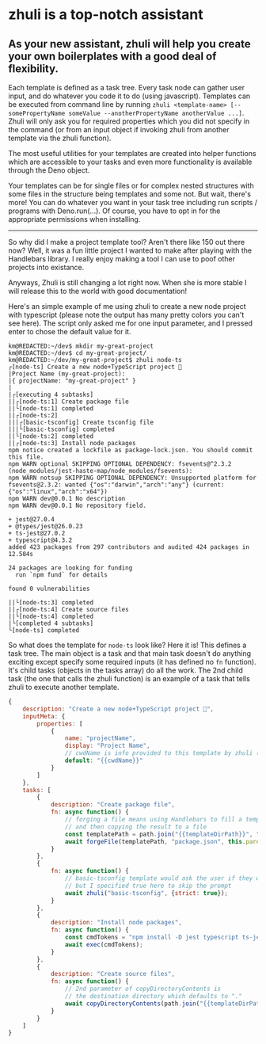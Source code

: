 # zhuli is a top-notch assistant

## As your new assistant, zhuli will help you create your own boilerplates with a good deal of flexibility.

Each template is defined as a task tree. Every task node can gather user input, and do whatever you code it to do (using javascript). Templates can be executed from command line by running `zhuli <template-name> [--somePropertyName someValue --anotherPropertyName anotherValue ...]`.
Zhuli will only ask you for required properties which you did not specify in the command (or from an input object if invoking zhuli from another template via the zhuli function).

The most useful utilities for your templates are created into helper functions which are accessible to your tasks and even more functionality is available through the Deno object. 

Your templates can be for single files or for complex nested structures with some files in the structure being templates and some not. But wait, there's more! You can do whatever you want in your task tree including run scripts / programs with Deno.run(...). Of course, you have to opt in for the appropriate permissions when installing.

---

So why did I make a project template tool? Aren't there like 150 out there now? Well, it was a fun little project I wanted to make after playing with the Handlebars library. I really enjoy making a tool I can use to poof other projects into existance.

Anyways, Zhuli is still changing a lot right now. When she is more stable I will release this to the world with good documentation!

Here's an simple example of me using zhuli to create a new node project with typescript (please note the output has many pretty colors you can't see here). The script only asked me for one input parameter, and I pressed enter to chose the default value for it.


```shell
km@REDACTED:~/dev$ mkdir my-great-project
km@REDACTED:~/dev$ cd my-great-project/
km@REDACTED:~/dev/my-great-project$ zhuli node-ts
┌[node-ts] Create a new node+TypeScript project 📝
|Project Name (my-great-project): 
|{ projectName: "my-great-project" }
|
|┌[executing 4 subtasks]
||┌[node-ts:1] Create package file
||└[node-ts:1] completed
||┌[node-ts:2] 
|||┌[basic-tsconfig] Create tsconfig file
|||└[basic-tsconfig] completed
||└[node-ts:2] completed
||┌[node-ts:3] Install node packages
npm notice created a lockfile as package-lock.json. You should commit this file.
npm WARN optional SKIPPING OPTIONAL DEPENDENCY: fsevents@^2.3.2 (node_modules/jest-haste-map/node_modules/fsevents):
npm WARN notsup SKIPPING OPTIONAL DEPENDENCY: Unsupported platform for fsevents@2.3.2: wanted {"os":"darwin","arch":"any"} (current: {"os":"linux","arch":"x64"})
npm WARN dev@0.0.1 No description
npm WARN dev@0.0.1 No repository field.

+ jest@27.0.4
+ @types/jest@26.0.23
+ ts-jest@27.0.2
+ typescript@4.3.2
added 423 packages from 297 contributors and audited 424 packages in 12.584s

24 packages are looking for funding
  run `npm fund` for details

found 0 vulnerabilities

||└[node-ts:3] completed
||┌[node-ts:4] Create source files
||└[node-ts:4] completed
|└[completed 4 subtasks]
└[node-ts] completed
```

So what does the template for `node-ts` look like? Here it is! This defines a task tree. The main object is a task and that main task doesn't do anything exciting except specify some required inputs (it has defined no `fn` function). It's child tasks (objects in the tasks array) do all the work. The 2nd child task (the one that calls the zhuli function) is an example of a task that tells zhuli to execute another template.

```js
{
    description: "Create a new node+TypeScript project 📝",
    inputMeta: {
        properties: [
            {
                name: "projectName",
                display: "Project Name",
                // cwdName is info provided to this template by zhuli (templateDirPath, too)
                default: "{{cwdName}}"
            }
        ]
    },
    tasks: [
        {
            description: "Create package file",
            fn: async function() {
                // forging a file means using Handlebars to fill a template with some data,
                // and then copying the result to a file
                const templatePath = path.join("{{templateDirPath}}", "package.json.hbr");
                await forgeFile(templatePath, "package.json", this.parent.input);
            }
        },
        {
            fn: async function() {
                // basic-tsconfig template would ask the user if they wanted strict mode,
                // but I specified true here to skip the prompt
                await zhuli("basic-tsconfig", {strict: true});
            }
        },
        {
            description: "Install node packages",
            fn: async function() {
                const cmdTokens = "npm install -D jest typescript ts-jest @types/jest".split(" ");
                await exec(cmdTokens);
            }
        },
        {
            description: "Create source files",
            fn: async function() {
                // 2nd parameter of copyDirectoryContents is 
                // the destination directory which defaults to "."
                await copyDirectoryContents(path.join("{{templateDirPath}}", "bones"));
            }
        }
    ]
}
```